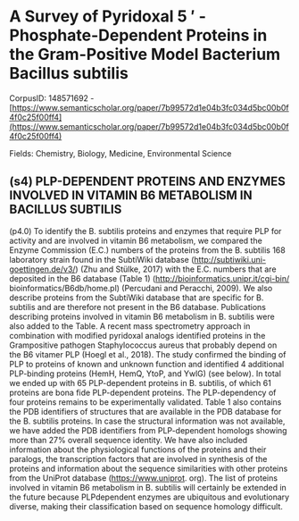 # A Survey of Pyridoxal 5 ′ -Phosphate-Dependent Proteins in the Gram-Positive Model Bacterium Bacillus subtilis

CorpusID: 148571692 - [https://www.semanticscholar.org/paper/7b99572d1e04b3fc034d5bc00b0f4f0c25f00ff4](https://www.semanticscholar.org/paper/7b99572d1e04b3fc034d5bc00b0f4f0c25f00ff4)

Fields: Chemistry, Biology, Medicine, Environmental Science

## (s4) PLP-DEPENDENT PROTEINS AND ENZYMES INVOLVED IN VITAMIN B6 METABOLISM IN BACILLUS SUBTILIS
(p4.0) To identify the B. subtilis proteins and enzymes that require PLP for activity and are involved in vitamin B6 metabolism, we compared the Enzyme Commission (E.C.) numbers of the proteins from the B. subtilis 168 laboratory strain found in the SubtiWiki database (http://subtiwiki.uni-goettingen.de/v3/) (Zhu and Stülke, 2017) with the E.C. numbers that are deposited in the B6 database (Table 1) (http://bioinformatics.unipr.it/cgi-bin/ bioinformatics/B6db/home.pl) (Percudani and Peracchi, 2009). We also describe proteins from the SubtiWiki database that are specific for B. subtilis and are therefore not present in the B6 database. Publications describing proteins involved in vitamin B6 metabolism in B. subtilis were also added to the Table. A recent mass spectrometry approach in combination with modified pyridoxal analogs identified proteins in the Grampositive pathogen Staphylococcus aureus that probably depend on the B6 vitamer PLP (Hoegl et al., 2018). The study confirmed the binding of PLP to proteins of known and unknown function and identified 4 additional PLP-binding proteins (HemH, HemQ, YtoP, and YwlG) (see below). In total we ended up with 65 PLP-dependent proteins in B. subtilis, of which 61 proteins are bona fide PLP-dependent proteins. The PLP-dependency of four proteins remains to be experimentally validated. Table 1 also contains the PDB identifiers of structures that are available in the PDB database for the B. subtilis proteins. In case the structural information was not available, we have added the PDB identifiers from PLP-dependent homologs showing more than 27% overall sequence identity. We have also included information about the physiological functions of the proteins and their paralogs, the transcription factors that are involved in synthesis of the proteins and information about the sequence similarities with other proteins from the UniProt database (https://www.uniprot. org). The list of proteins involved in vitamin B6 metabolism in B. subtilis will certainly be extended in the future because PLPdependent enzymes are ubiquitous and evolutionary diverse, making their classification based on sequence homology difficult.
